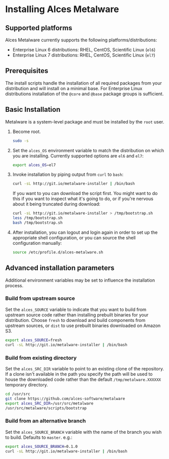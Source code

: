 # Installing Alces Metalware

## Supported platforms

Alces Metalware currently supports the following platforms/distributions:

* Enterprise Linux 6 distributions: RHEL, CentOS, Scientific Linux (`el6`)
* Enterprise Linux 7 distributions: RHEL, CentOS, Scientific Linux (`el7`)

## Prerequisites

The install scripts handle the installation of all required packages from your distribution and will install on a minimal base.  For Enterprise Linux distributions installation of the `@core` and `@base` package groups is sufficient.

## Basic Installation

Metalware is a system-level package and must be installed by the `root` user.

1. Become root.

   ```bash
   sudo -s
   ```

2. Set the `alces_OS` environment variable to match the distribution on which you are installing. Currently supported options are `el6` and `el7`:

     ```bash
     export alces_OS=el7
     ```

3. Invoke installation by piping output from `curl` to `bash`:

   ```bash
   curl -sL http://git.io/metalware-installer | /bin/bash
   ```

   If you want to you can download the script first.  You might want to do this if you want to inspect what it's going to do, or if you're nervous about it being truncated during download:

   ```bash
   curl -sL http://git.io/metalware-installer > /tmp/bootstrap.sh
   less /tmp/bootstrap.sh
   bash /tmp/bootstrap.sh
   ```

4. After installation, you can logout and login again in order to set up the appropriate shell configuration, or you can source the shell configuration manually:

   ```bash
   source /etc/profile.d/alces-metalware.sh
   ```

## Advanced installation parameters

Additional environment variables may be set to influence the installation process.

### Build from upstream source

Set the `alces_SOURCE` variable to indicate that you want to build from upstream source code rather than installing prebuilt binaries for your distribution.  Choose `fresh` to download and build components from upstream sources, or `dist` to use prebuilt binaries downloaded on Amazon S3.
   
```bash
export alces_SOURCE=fresh
curl -sL http://git.io/metalware-installer | /bin/bash
```

### Build from existing directory

Set the `alces_SRC_DIR` variable to point to an existing clone of the repository.  If a clone isn't available in the path you specify the path will be used to house the downloaded code rather than the default `/tmp/metalware.XXXXXX` temporary directory.

```bash
cd /usr/src
git clone https://github.com/alces-software/metalware
export alces_SRC_DIR=/usr/src/metalware
/usr/src/metalware/scripts/bootstrap
```

### Build from an alternative branch

Set the `alces_SOURCE_BRANCH` variable with the name of the branch you wish to build.  Defaults to `master`. e.g.:

```bash
export alces_SOURCE_BRANCH=0.1.0
curl -sL http://git.io/metalware-installer | /bin/bash
```

